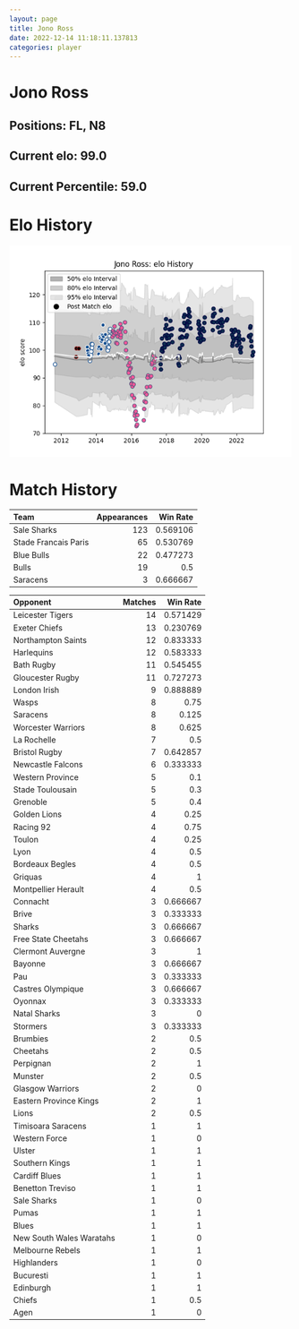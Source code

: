 ```yaml
---  
layout: page  
title: Jono Ross  
date: 2022-12-14 11:18:11.137813  
categories: player  
---
```

# Jono Ross

## Positions: FL, N8

## Current elo: 99.0

## Current Percentile: 59.0

# Elo History


![elo history](history_JonoRoss.png)
# Match History


| Team                 |   Appearances |   Win Rate |
|:---------------------|--------------:|-----------:|
| Sale Sharks          |           123 |   0.569106 |
| Stade Francais Paris |            65 |   0.530769 |
| Blue Bulls           |            22 |   0.477273 |
| Bulls                |            19 |   0.5      |
| Saracens             |             3 |   0.666667 |

| Opponent                 |   Matches |   Win Rate |
|:-------------------------|----------:|-----------:|
| Leicester Tigers         |        14 |   0.571429 |
| Exeter Chiefs            |        13 |   0.230769 |
| Northampton Saints       |        12 |   0.833333 |
| Harlequins               |        12 |   0.583333 |
| Bath Rugby               |        11 |   0.545455 |
| Gloucester Rugby         |        11 |   0.727273 |
| London Irish             |         9 |   0.888889 |
| Wasps                    |         8 |   0.75     |
| Saracens                 |         8 |   0.125    |
| Worcester Warriors       |         8 |   0.625    |
| La Rochelle              |         7 |   0.5      |
| Bristol Rugby            |         7 |   0.642857 |
| Newcastle Falcons        |         6 |   0.333333 |
| Western Province         |         5 |   0.1      |
| Stade Toulousain         |         5 |   0.3      |
| Grenoble                 |         5 |   0.4      |
| Golden Lions             |         4 |   0.25     |
| Racing 92                |         4 |   0.75     |
| Toulon                   |         4 |   0.25     |
| Lyon                     |         4 |   0.5      |
| Bordeaux Begles          |         4 |   0.5      |
| Griquas                  |         4 |   1        |
| Montpellier Herault      |         4 |   0.5      |
| Connacht                 |         3 |   0.666667 |
| Brive                    |         3 |   0.333333 |
| Sharks                   |         3 |   0.666667 |
| Free State Cheetahs      |         3 |   0.666667 |
| Clermont Auvergne        |         3 |   1        |
| Bayonne                  |         3 |   0.666667 |
| Pau                      |         3 |   0.333333 |
| Castres Olympique        |         3 |   0.666667 |
| Oyonnax                  |         3 |   0.333333 |
| Natal Sharks             |         3 |   0        |
| Stormers                 |         3 |   0.333333 |
| Brumbies                 |         2 |   0.5      |
| Cheetahs                 |         2 |   0.5      |
| Perpignan                |         2 |   1        |
| Munster                  |         2 |   0.5      |
| Glasgow Warriors         |         2 |   0        |
| Eastern Province Kings   |         2 |   1        |
| Lions                    |         2 |   0.5      |
| Timisoara Saracens       |         1 |   1        |
| Western Force            |         1 |   0        |
| Ulster                   |         1 |   1        |
| Southern Kings           |         1 |   1        |
| Cardiff Blues            |         1 |   1        |
| Benetton Treviso         |         1 |   1        |
| Sale Sharks              |         1 |   0        |
| Pumas                    |         1 |   1        |
| Blues                    |         1 |   1        |
| New South Wales Waratahs |         1 |   0        |
| Melbourne Rebels         |         1 |   1        |
| Highlanders              |         1 |   0        |
| Bucuresti                |         1 |   1        |
| Edinburgh                |         1 |   1        |
| Chiefs                   |         1 |   0.5      |
| Agen                     |         1 |   0        |